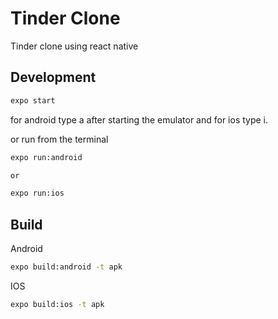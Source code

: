 # Tinder Clone

Tinder clone using react native

## Development

```bash
expo start
```

for android type a after starting the emulator and for ios type i.

or run from the terminal

```bash
expo run:android

or

expo run:ios
```

## Build

Android

```bash
expo build:android -t apk
```

IOS

```bash
expo build:ios -t apk
```
